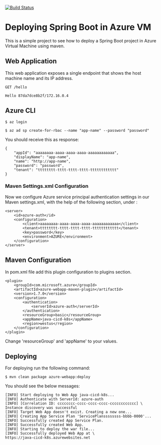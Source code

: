 [![Build Status](https://travis-ci.org/diegocmsantos/java-cicd.svg?branch=master)](https://travis-ci.org/diegocmsantos/java-cicd)

# Deploying Spring Boot in Azure VM

This is a simple project to see how to deploy a Spring Boot project in
Azure Virtual Machine using maven.

## Web Application
This web application exposes a single endpoint that shows the host machine 
name and its IP address.

```
GET /hello

Hello 87da7dce8b2f/172.16.0.4
```

## Azure CLI

```
$ az login
```

```
$ az ad sp create-for-rbac --name "app-name" --password "password"
```

You should receive this as response:
```
{
    "appId": "aaaaaaaa-aaaa-aaaa-aaaa-aaaaaaaaaaaa",
    "displayName": "app-name",
    "name": "http://app-name",
    "password": "password",
    "tenant": "tttttttt-tttt-tttt-tttt-tttttttttttt"
}
```

### Maven Settings.xml Configuration
Now we configure Azure service principal authentication settings in our 
Maven settings.xml, with the help of the following section, under <servers>:
```
<server>
    <id>azure-auth</id>
    <configuration>
        <client>aaaaaaaa-aaaa-aaaa-aaaa-aaaaaaaaaaaa</client>
        <tenant>tttttttt-tttt-tttt-tttt-tttttttttttt</tenant>
        <key>password</key>
        <environment>AZURE</environment>
    </configuration>
</server>
```

## Maven Configuration

In pom.xml file add this plugin configuration to plugins section.
```
<plugin>
    <groupId>com.microsoft.azure</groupId>
    <artifactId>azure-webapp-maven-plugin</artifactId>
    <version>1.7.0</version>
    <configuration>
        <authentication>
            <serverId>azure-auth</serverId>
        </authentication>
        <resourceGroup>basic</resourceGroup>
        <appName>java-cicd-k8s</appName>
        <region>westus</region>
    </configuration>
</plugin>
```
Change 'resourceGroup' and 'appName' to your values.

## Deploying
For deploying run the following command:
```
$ mvn clean package azure-webapp:deploy
```
You should see the below messages:
```
[INFO] Start deploying to Web App java-cicd-k8s...
[INFO] Authenticate with ServerId: azure-auth
[INFO] [Correlation ID: cccccccc-cccc-cccc-cccc-cccccccccccc] \
Instance discovery was successful
[INFO] Target Web App doesn't exist. Creating a new one...
[INFO] Creating App Service Plan 'ServicePlanssssssss-bbbb-0000'...
[INFO] Successfully created App Service Plan.
[INFO] Successfully created Web App.
[INFO] Starting to deploy the war file...
[INFO] Successfully deployed Web App at \
https://java-cicd-k8s.azurewebsites.net
```
